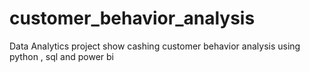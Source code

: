 # customer_behavior_analysis
Data Analytics project show cashing customer behavior analysis using python , sql and power bi 
